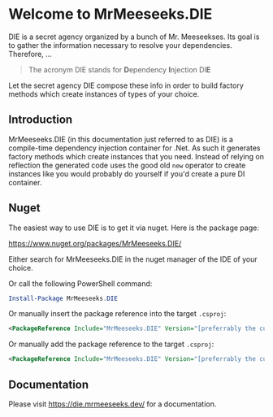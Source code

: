 # Welcome to MrMeeseeks.DIE

DIE is a secret agency organized by a bunch of Mr. Meeseekses. Its goal is to gather the information necessary to resolve your dependencies. Therefore, …

> The acronym DIE stands for **D**ependency **I**njection DI**E**

Let the secret agency DIE compose these info in order to build factory methods which create instances of types of your choice.

## Introduction

MrMeeseeks.DIE (in this documentation just referred to as DIE) is a compile-time dependency injection container for .Net. As such it generates factory methods which create instances that you need. Instead of relying on reflection the generated code uses the good old `new` operator to create instances like you would probably do yourself if you'd create a pure DI container.

## Nuget

The easiest way to use DIE is to get it via nuget. Here is the package page:

https://www.nuget.org/packages/MrMeeseeks.DIE/

Either search for MrMeeseeks.DIE in the nuget manager of the IDE of your choice.

Or call the following PowerShell command:

```powershell
Install-Package MrMeeseeks.DIE
```

Or manually insert the package reference into the target `.csproj`:

```xml
<PackageReference Include="MrMeeseeks.DIE" Version="[preferrably the current version]" />
```

Or manually add the package reference to the target `.csproj`:

```xml
<PackageReference Include="MrMeeseeks.DIE" Version="[preferrably the current version]" />
```

## Documentation

Please visit https://die.mrmeeseeks.dev/ for a documentation.
